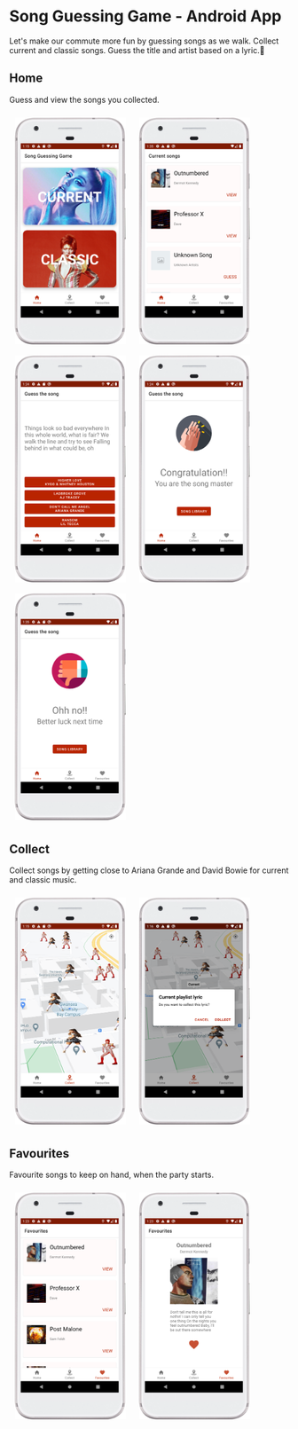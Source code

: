 # Song Guessing Game - Android App

Let's make our commute more fun by guessing songs as we walk. Collect current and classic songs. Guess the title and artist based on a lyric.🕺 

## Home
Guess and view the songs you collected.

[<img src="app/src/readMe/sgg_home.png" align="center"
width="200"
    hspace="10" vspace="10">](app/src/readMe/sgg_home.png)
[<img src="app/src/readMe/sgg_list.png" align="center"
width="200"
    hspace="10" vspace="10">](app/src/readMe/sgg_list.png)
    [<img src="app/src/readMe/sgg_guess.png" align="center"
width="200"
    hspace="10" vspace="10">](app/src/readMe/sgg_guess.png)
    [<img src="app/src/readMe/sgg_congrats.png" align="center"
width="200"
    hspace="10" vspace="10">](app/src/readMe/sgg_congrats.png)
    [<img src="app/src/readMe/sgg_oh_no.png" align="center"
width="200"
    hspace="10"  vspace="10">](app/src/readMe/sgg_oh_no.png)

## Collect
Collect songs by getting close to Ariana Grande and David Bowie for current and classic music.

[<img src="app/src/readMe/sgg_map.png" align="center"
width="200"
    hspace="10" vspace="10">](app/src/readMe/sgg_map.png)
    [<img src="app/src/readMe/sgg_collect.png" align="center"
width="200"
    hspace="10"  vspace="10">](app/src/readMe/sgg_collect.png)
    
## Favourites
Favourite songs to keep on hand, when the party starts.

[<img src="app/src/readMe/sgg_fav.png" align="center"
width="200"
    hspace="10" vspace="10">](app/src/readMe/sgg_fav.png)
    [<img src="app/src/readMe/sgg_fav_view.png" align="center"
width="200"
    hspace="10"  vspace="10">](app/src/readMe/sgg_fav_view.png)

